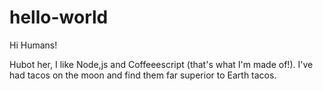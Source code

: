 # hello-world

Hi Humans!

Hubot her, I like Node,js and Coffeeescript (that's what I'm made of!).
I've had tacos on the moon and find them far superior to Earth tacos.
